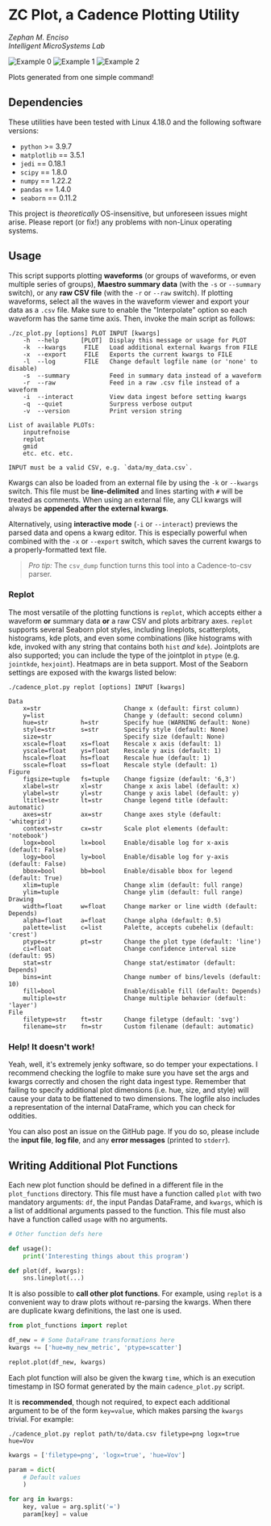#   ZC Plot, a Cadence Plotting Utility

_Zephan M. Enciso_  
_Intelligent MicroSystems Lab_

![Example 0](./samples/sample0.svg)
![Example 1](./samples/sample1.svg)
![Example 2](./samples/sample2.svg)

Plots generated from one simple command!

##  Dependencies

These utilities have been tested with Linux 4.18.0 and the following software
versions:
  - `python` >= 3.9.7
  - `matplotlib` == 3.5.1
  - `jedi` == 0.18.1
  - `scipy` == 1.8.0
  - `numpy` == 1.22.2
  - `pandas` == 1.4.0
  - `seaborn` == 0.11.2

This project is _theoretically_ OS-insensitive, but unforeseen issues might
arise.  Please report (or fix!) any problems with non-Linux operating systems.

##  Usage

This script supports plotting **waveforms** (or groups of waveforms, or even
multiple series of groups), **Maestro summary data** (with the `-s` or
`--summary` switch), or any **raw CSV file** (with the `-r` or `--raw` switch).
If plotting waveforms, select all the waves in the waveform viewer and export
your data as a `.csv` file.  Make sure to enable the "Interpolate" option so
each waveform has the same time axis.  Then, invoke the main script as follows:

```
./zc_plot.py [options] PLOT INPUT [kwargs]
    -h  --help      [PLOT]  Display this message or usage for PLOT
    -k  --kwargs     FILE   Load additional external kwargs from FILE
    -x  --export     FILE   Exports the current kwargs to FILE
    -l  --log        FILE   Change default logfile name (or 'none' to disable)
    -s  --summary           Feed in summary data instead of a waveform
    -r  --raw               Feed in a raw .csv file instead of a waveform
    -i  --interact          View data ingest before setting kwargs
    -q  --quiet             Surpress verbose output
    -v  --version           Print version string

List of available PLOTs:
    inputrefnoise
    replot
    gmid
    etc. etc. etc.

INPUT must be a valid CSV, e.g. `data/my_data.csv`.
```

Kwargs can also be loaded from an external file by using the `-k` or `--kwargs`
switch.  This file must be **line-delimited** and lines starting with `#` will
be treated as comments.  When using an external file, any CLI kwargs will always
be **appended after the external kwargs**.

Alternatively, using **interactive mode** (`-i` or `--interact`) previews the
parsed data and opens a kwarg editor.  This is especially powerful when combined
with the `-x` or `--export` switch, which saves the current kwargs to a
properly-formatted text file.

> _Pro tip:_ The `csv_dump` function turns this tool into a Cadence-to-csv
> parser.

### Replot

The most versatile of the plotting functions is `replot`, which accepts either a
waveform **or** summary data **or** a raw CSV and plots arbitrary axes. `replot`
supports several Seaborn plot styles, including lineplots, scatterplots,
histograms, kde plots, and even some combinations (like histograms with kde,
invoked with any string that contains both `hist` _and_ `kde`). Jointplots are
also supported; you can include the type of the jointplot in `ptype` (e.g.
`jointkde`, `hexjoint`). Heatmaps are in beta support.  Most of the Seaborn
settings are exposed with the kwargs listed below:

```
./cadence_plot.py replot [options] INPUT [kwargs]

Data
    x=str                       Change x (default: first column)
    y=list                      Change y (default: second column)
    hue=str         h=str       Specify hue (WARNING default: None)
    style=str       s=str       Specify style (default: None)
    size=str                    Specify size (default: None)
    xscale=float    xs=float    Rescale x axis (default: 1)
    yscale=float    ys=float    Rescale y axis (default: 1)
    hscale=float    hs=float    Rescale hue (default: 1)
    sscale=float    ss=float    Rescale style (default: 1)
Figure
    figsize=tuple   fs=tuple    Change figsize (default: '6,3')
    xlabel=str      xl=str      Change x axis label (default: x)
    ylabel=str      yl=str      Change y axis label (default: y)
    ltitle=str      lt=str      Change legend title (default: automatic)
    axes=str        ax=str      Change axes style (default: 'whitegrid')
    context=str     cx=str      Scale plot elements (default: 'notebook')
    logx=bool       lx=bool     Enable/disable log for x-axis (default: False)
    logy=bool       ly=bool     Enable/disable log for y-axis (default: False)
    bbox=bool       bb=bool     Enable/disable bbox for legend (default: True)
    xlim=tuple                  Change xlim (default: full range)
    ylim=tuple                  Change ylim (default: full range)
Drawing
    width=float     w=float     Change marker or line width (default: Depends)
    alpha=float     a=float     Change alpha (default: 0.5)
    palette=list    c=list      Palette, accepts cubehelix (default: 'crest')
    ptype=str       pt=str      Change the plot type (default: 'line')
    ci=float                    Change confidence interval size (default: 95)
    stat=str                    Change stat/estimator (default: Depends)
    bins=int                    Change number of bins/levels (default: 10)
    fill=bool                   Enable/disable fill (default: Depends)
    multiple=str                Change multiple behavior (default: 'layer')
File
    filetype=str    ft=str      Change filetype (default: 'svg')
    filename=str    fn=str      Custom filename (default: automatic)
```

### Help! It doesn't work!

Yeah, well, it's extremely jenky software, so do temper your expectations.  I
recommend checking the logfile to make sure you have set the args and kwargs
correctly and chosen the right data ingest type.  Remember that failing to
specify additional plot dimensions (i.e. hue, size, and style) will cause your
data to be flattened to two dimensions. The logfile also includes a
representation of the internal DataFrame, which you can check for oddities.

You can also post an issue on the GitHub page.  If you do so, please include the
**input file**, **log file**, and any **error messages** (printed to `stderr`).


##  Writing Additional Plot Functions

Each new plot function should be defined in a different file in the
`plot_functions` directory.  This file must have a function called `plot` with
two mandatory arguments: `df`, the input Pandas DataFrame, and `kwargs`, which
is a list of additional arguments passed to the function.  This file must also
have a function called `usage` with no arguments.

```python
# Other function defs here

def usage():
    print('Interesting things about this program')

def plot(df, kwargs):
    sns.lineplot(...)
```

It is also possible to **call other plot functions**.  For example, using
`replot` is a convenient way to draw plots without re-parsing the kwargs.  When
there are duplicate kwarg definitions, the last one is used.

```python
from plot_functions import replot

df_new = # Some DataFrame transformations here
kwargs += ['hue=my_new_metric', 'ptype=scatter']

replot.plot(df_new, kwargs)
```

Each plot function will also be given the kwarg `time`, which is an execution
timestamp in ISO format generated by the main `cadence_plot.py` script.

It is **recommended**, though not required, to expect each additional argument
to be of the form `key=value`, which makes parsing the `kwargs` trivial.  For
example:

```
./cadence_plot.py replot path/to/data.csv filetype=png logx=true hue=Vov
```

```python
kwargs = ['filetype=png', 'logx=true', 'hue=Vov']

param = dict(
    # Default values
    )

for arg in kwargs:
    key, value = arg.split('=')
    param[key] = value

```
